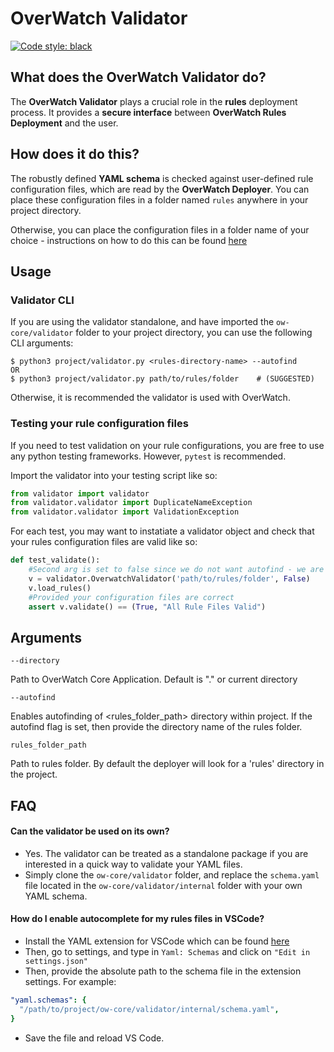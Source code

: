 # OverWatch Validator

[![Code style: black](https://img.shields.io/badge/code%20style-black-000000.svg)](https://github.com/psf/black)

## What does the OverWatch Validator do?
The **OverWatch Validator** plays a crucial role in the **rules** deployment process. It provides a **secure interface** between **OverWatch Rules Deployment** and the user. 

## How does it do this? 
The robustly defined **YAML schema** is checked against user-defined rule configuration files, which are read by the **OverWatch Deployer**. You can place these configuration files in a folder named `rules` anywhere in your project directory. 

Otherwise, you can place the configuration files in a folder name of your choice - instructions on how to do this can be found [here](../../ow-pipeline-cdk/README.md#cdk-deploy-parameters)

## Usage
### Validator CLI
If you are using the validator standalone, and have imported the `ow-core/validator` folder to your project directory, you can use the following CLI arguments:
```
$ python3 project/validator.py <rules-directory-name> --autofind
OR
$ python3 project/validator.py path/to/rules/folder    # (SUGGESTED)
```
Otherwise, it is recommended the validator is used with OverWatch.

### Testing your rule configuration files 
If you need to test validation on your rule configurations, you are free to use any python testing frameworks. However, `pytest` is recommended. 

Import the validator into your testing script like so: 
```python
from validator import validator
from validator.validator import DuplicateNameException
from validator.validator import ValidationException
```

For each test, you may want to instatiate a validator object and check that your rules configuration files are valid like so: 
``` python
def test_validate():
    #Second arg is set to false since we do not want autofind - we are testing a specific rule files
    v = validator.OverwatchValidator('path/to/rules/folder', False)
    v.load_rules()
    #Provided your configuration files are correct
    assert v.validate() == (True, "All Rule Files Valid")
```

## Arguments

`--directory` 

Path to OverWatch Core Application. Default is "." or current directory

`--autofind`

Enables autofinding of <rules_folder_path> directory within project. If the autofind flag is set, then provide the directory name of the rules folder.

`rules_folder_path` 

Path to rules folder. By default the deployer will look for a 'rules' directory in the project.

## FAQ
#### Can the validator be used on its own? 
* Yes. The validator can be treated as a standalone package if you are interested in a quick way to validate your YAML files. 
* Simply clone the `ow-core/validator` folder, and replace the `schema.yaml` file located in the `ow-core/validator/internal` folder with your own YAML schema. 

#### How do I enable autocomplete for my rules files in VSCode? 
* Install the YAML extension for VSCode which can be found [here](https://marketplace.visualstudio.com/items?itemName=redhat.vscode-yaml)
* Then, go to settings, and type in `Yaml: Schemas` and click on `"Edit in settings.json"`
* Then, provide the absolute path to the schema file in the extension settings. For example: 
```yaml
"yaml.schemas": {
  "/path/to/project/ow-core/validator/internal/schema.yaml",
}
```
* Save the file and reload VS Code. 
